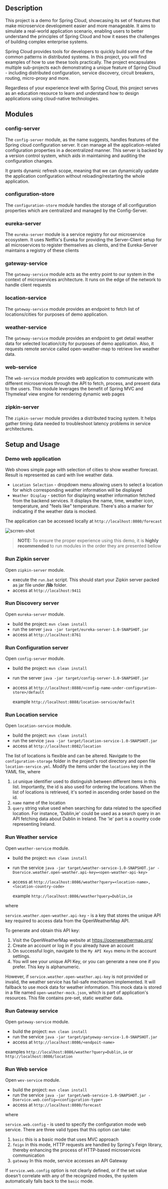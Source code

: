 ## Description
This project is a demo for Spring Cloud, showcasing its set of features that make microservice development easier 
and more manageable. It aims to simulate a real-world application scenario, enabling users to better understand 
the principles of Spring Cloud and how it eases the challenges of building complex enterprise systems.

Spring Cloud provides tools for developers to quickly build some of the common patterns in distributed systems. 
In this project, you will find examples of how to use these tools practically. The project 
encapsulates multiple sub-projects each demonstrating a unique feature of Spring Cloud - including distributed configuration, 
service discovery, circuit breakers, routing, micro-proxy and more.

Regardless of your experience level with Spring Cloud, this project serves as an education resource to learn and understand 
how to design applications using cloud-native technologies.

## Modules
### config-server
The `config-server` module, as the name suggests, handles features of the Spring cloud configuration server. It can manage 
all the application-related configuration properties in a decentralized manner. This server is backed by a version control 
system, which aids in maintaining and auditing the configuration changes. 

It grants dynamic refresh scope, meaning that we can dynamically update the application configuration without 
reloading/restarting the whole application. 

### configuration-store
The `configuration-store` module handles the storage of all configuration properties 
which are centralized and managed by the Config-Server.

### eureka-server
The `eureka-server` module is a service registry for our microservice ecosystem. It uses Netflix's Eureka for 
providing the Server-Client setup for all microservices to register themselves as clients, and the Eureka-Server 
maintains a registry of these clients

### gateway-service
The `gateway-service` module acts as the entry point to our system in the context of microservices architecture. It runs 
on the edge of the network to handle client requests

### location-service
The `gateway-service` module provides an endpoint to fetch list of locations/cities for purposes of demo application. 

### weather-service
The `gateway-service` module provides an endpoint to get detail weather data for selected location/city for purposes of 
demo application. Also, it requests remote service called open-weather-map to retrieve live weather data.

### web-service
The `web-service` module provides web application to communicate with different microservices through the API 
to fetch, process, and present data to the users. This module leverages the benefit of Spring MVC and Thymeleaf view 
engine for rendering dynamic web pages

### zipkin-server 
The `zipkin-server` module provides a distributed tracing system. It helps gather timing data needed to troubleshoot 
latency problems in service architectures.



## Setup and Usage
### Demo web application
Web shows simple page with selection of cities to show weather forecast. Result is represented as card with live weather data.
- `Location Selection` - dropdown menu allowing users to select a location for which corresponding weather information will be displayed
- `Weather Display` - section for displaying weather information fetched from the backend services. It displays the name, 
   time, weather icon, temperature, and "feels like" temperature. There's also a marker for indicating if the weather data is mocked.

The application can be accessed locally at `http://localhost:8080/forecast`

![scrren-shot](/readme/screen-1.png)


> **NOTE:** To ensure the proper experience using this demo, it is **highly recommended** to run modules in the order they are presented bellow

### Run Zipkin server
Open `zipkin-server` module.

- execute the `run.bat` script. This should start your Zipkin server packed as jar file under **/lib** folder.
- access at `http://localhost:9411`

### Run Discovery server
Open `eureka-server` module.

- build the project: `mvn clean install`
- run the server `java -jar target/eureka-server-1.0-SNAPSHOT.jar`
- access at `http://localhost:8761`

### Run Configuration server
Open `config-server` module.

- build the project: `mvn clean install`
- run the server `java -jar target/config-server-1.0-SNAPSHOT.jar`
- access at `http://localhost:8888/<config-name-under-configuration-store>/default`
  
  example `http://localhost:8888/location-service/default`

### Run Location service
Open `location-service` module.

- build the project: `mvn clean install`
- run the service `java -jar target/location-service-1.0-SNAPSHOT.jar`
- access at `http://localhost:8082/location`

The list of locations is flexible and can be altered. Navigate to the `configuration-storage` folder in the project's 
root directory and open file `location-service.yml`. Modify the items under the `locations` key in the YAML file, where
1. `id` unique identifier used to distinguish between different items in this list. Importantly, the 
   id is also used for ordering the locations. When the list of locations is retrieved, it's sorted in ascending 
   order based on the id.
2. `name` name of the location
3. `query` string value used when searching for data related to the specified location. 
   For instance, 'Dublin,ie' could be used as a search query in an API fetching data about Dublin in Ireland. 
   The 'ie' part is a country code representing Ireland.

### Run Weather service
Open `weather-service` module.

- build the project: `mvn clean install`
- run the service `java -jar target/weather-service-1.0-SNAPSHOT.jar -Dservice.weather.open-weather.api-key=<open-weather-api-key>`
- access at `http://localhost:8086/weather?query=<location-name>,<location-country-code>`

  example `http://localhost:8086/weather?query=Dublin,ie` 

where

`service.weather.open-weather.api-key` - is a key that stores the unique API key required to access data from the 
OpenWeatherMap API.

To generate and obtain this API key:
1. Visit the OpenWeatherMap website at https://openweathermap.org/
2. Create an account or log in if you already have an account
3. On successful login, navigate to the `My API Keys` menu in the account settings. 
4. You will see your unique API Key, or you can generate a new one if you prefer. This key is alphanumeric.

However, if `service.weather.open-weather.api-key` is not provided or invalid, the weather service has fail-safe 
mechanism implemented. It will fallback to use mock data for weather information. This mock data is stored in a file 
named `open-weather-mock.json`, which is part of application's resources. This file contains pre-set, static weather 
data.

### Run Gateway service
Open `gateway-service` module.

- build the project: `mvn clean install`
- run the service `java -jar target/gatyeway-service-1.0-SNAPSHOT.jar`
- access at `http://localhost:8086/<endpoit-name>`

examples `http://localhost:8086/weather?query=Dublin,ie` or `http://localhost:8086/location`

### Run Web service
Open `wev-service` module.

- build the project: `mvn clean install`
- run the service `java -jar target/web-service-1.0-SNAPSHOT.jar -Dservice.web.config=<configuration-type>`
- access at `http://localhost:8080/forecast`

where

`service.web.config` -  is used to specify the configuration mode web service. There are three valid types that this 
option can take:

1. `basic` this is a basic mode that uses MVC approach 
2. `feign` in this mode, HTTP requests are handled by Spring's Feign library, thereby enhancing the process of HTTP-based 
    microservices communication
3. `gateway` In this mode, service accesses an API Gateway

If `service.web.config` option is not clearly defined, or if the set value doesn't correlate with any of the recognized modes, 
the system automatically falls back to the `basic` mode.